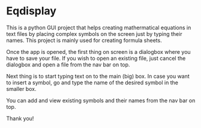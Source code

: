 # Eqdisplay
This is a python GUI project that helps creating mathermatical equations in text files by placing complex symbols on the screen just by typing their names. This project is mainly used for creating formula sheets.


Once the app is opened, the first thing on screen is a dialogbox where you have to save your file. If you wish to open an existing file, just cancel the dialogbox and open a file from the nav bar on top.

Next thing is to start typing text on to the main (big) box.
In case you want to insert a symbol, go and type the name of the desired symbol in the smaller box.

You can add and view existing symbols and their names from the nav bar on top.

Thank you!

